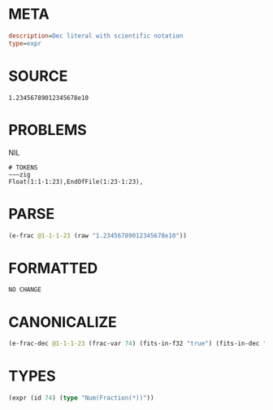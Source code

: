 # META
~~~ini
description=Dec literal with scientific notation
type=expr
~~~
# SOURCE
~~~roc
1.23456789012345678e10
~~~
# PROBLEMS
NIL

~~~
# TOKENS
~~~zig
Float(1:1-1:23),EndOfFile(1:23-1:23),
~~~
# PARSE
~~~clojure
(e-frac @1-1-1-23 (raw "1.23456789012345678e10"))
~~~
# FORMATTED
~~~roc
NO CHANGE
~~~
# CANONICALIZE
~~~clojure
(e-frac-dec @1-1-1-23 (frac-var 74) (fits-in-f32 "true") (fits-in-dec "true") (value "1.2345678901234568e10") (id 74))
~~~
# TYPES
~~~clojure
(expr (id 74) (type "Num(Fraction(*))"))
~~~
